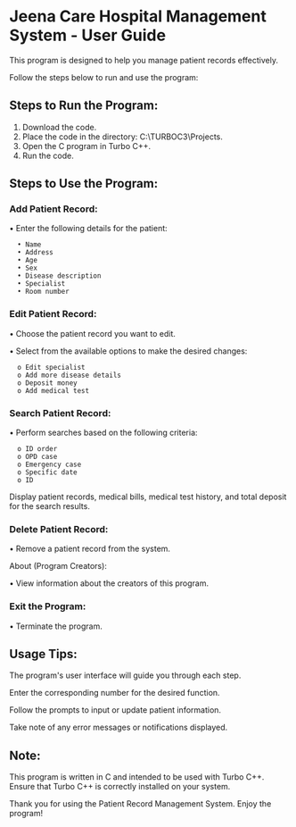 

# Jeena Care Hospital Management System - User Guide

This program is designed to help you manage patient records effectively. 

Follow the steps below to run and use the program:

## Steps to Run the Program:

1.	Download the code.
2.	Place the code in the directory: C:\TURBOC3\Projects.
3.	Open the C program in Turbo C++.
4.	Run the code.

## Steps to Use the Program:

### Add Patient Record:

•	Enter the following details for the patient:

      •	Name
      •	Address
      •	Age
      •	Sex
      •	Disease description
      •	Specialist
      •	Room number

### Edit Patient Record:

•	Choose the patient record you want to edit.

•	Select from the available options to make the desired changes:

      o	Edit specialist
      o	Add more disease details
      o	Deposit money
      o	Add medical test






### Search Patient Record:

•	Perform searches based on the following criteria:

      o	ID order
      o	OPD case
      o	Emergency case
      o	Specific date
      o	ID

Display patient records, medical bills, medical test history, and total deposit for the search results.

### Delete Patient Record:

•	Remove a patient record from the system.

About (Program Creators):

•	View information about the creators of this program.

### Exit the Program:

•	Terminate the program.


## Usage Tips:

The program's user interface will guide you through each step.

Enter the corresponding number for the desired function.

Follow the prompts to input or update patient information.

Take note of any error messages or notifications displayed.

## Note:

This program is written in C and intended to be used with Turbo C++.
Ensure that Turbo C++ is correctly installed on your system.

Thank you for using the Patient Record Management System. Enjoy the program!

